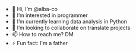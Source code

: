 - 👋 Hi, I’m @alba-co
- 👀 I’m interested in programmer
- 🌱 I’m currently learning data analysis in Python
- 💞️ I’m looking to collaborate on translate projects
- 📫 How to reach me? DM
- ⚡ Fun fact: I'm a father

<!---
alba-co/alba-co is a ✨ special ✨ repository because its `README.md` (this file) appears on your GitHub profile.
You can click the Preview link to take a look at your changes.
--->
